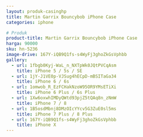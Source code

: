 ```yaml
---
layout: produk-casinghp
title: Martin Garrix Bouncybob iPhone Case
categories: iphone

# Produk
product-title: Martin Garrix Bouncybob iPhone Case
harga: 90000
sku: hn-5236
image-drive: 167Y-iQB9Q1fs-s4WyFj3ghoZkGsVphbb
gallery:
  - url: 1fbgb0Kyj-WaL_n_NXTpWk0JQtPVCqAsm
    title: iPhone 5 / 5s / SE
  - url: 1jY-J1VE0p-VJSug4hECpD-mBSITaGa34
    title: iPhone 6 / 6s
  - url: 1omwob_R_EzFCHakNzoW95OR9YMsETiXi
    title: iPhone 6 Plus / 6s Plus
  - url: 1Xw6oxwhIMDyQWtd93pjZ5tQAq8n_zNmW
    title: iPhone 7 / 8
  - url: 1B5osdMbnj8DMzOIcYYcv5G3ZuE0sl5ms
    title: iPhone 7 Plus / 8 Plus
  - url: 167Y-iQB9Q1fs-s4WyFj3ghoZkGsVphbb
    title: iPhone X
---
```

